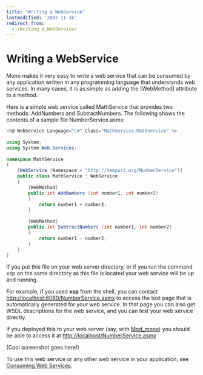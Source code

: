 ```yaml
---
title: "Writing a WebService"
lastmodified: '2007-11-16'
redirect_from:
  - /Writing_a_WebService/
---
```


Writing a WebService
====================

Mono makes it very easy to write a web service that can be consumed by any application written in any programming language that understands web services. In many cases, it is as simple as adding the [WebMethod] attribute to a method.

Here is a simple web service called MathService that provides two methods: AddNumbers and SubtractNumbers. The following shows the contents of a sample file NumberService.asmx:

``` csharp
<%@ WebService Language="C#" Class="MathService.MathService" %>
 
using System;
using System.Web.Services;
 
namespace MathService
{
    [WebService (Namespace = "http://tempuri.org/NumberService")]
    public class MathService : WebService
    {
        [WebMethod]
        public int AddNumbers (int number1, int number2)
        {
            return number1 + number2;
        }
 
        [WebMethod]
        public int SubtractNumbers (int number1, int number2)
        {
            return number1 - number2;
        }
    }
}
```

If you put this file on your web server directory, or if you run the command xsp on the same directory as this file is located your web service will be up and running.

For example, if you used **xsp** from the shell, you can contact [http://localhost:8080/NumberService.asmx](http://localhost:8080/NumberService.asmx) to access the test page that is automatically generated for your web service. In that page you can also get WSDL descriptions for the web service, and you can test your web service directly.

If you deployed this to your web server (say, with [Mod_mono](/Mod_mono)) you should be able to access it at [http://localhost/NumberService.asmx](http://localhost/NumberService.asmx)

(Cool screenshot goes here!)

To use this web service or any other web service in your application, see [Consuming Web Services](/Web_Services).

